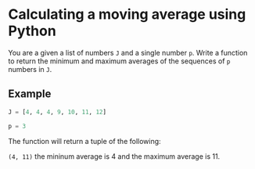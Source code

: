 # Calculating a moving average using Python

You are a given a list of numbers `J` and a single number `p`. Write a function to return the minimum and maximum averages of the sequences of `p` numbers in `J`.

## Example

```python
J = [4, 4, 4, 9, 10, 11, 12]

p = 3
```

The function will return a tuple of the following:

`(4, 11)` the mininum average is 4 and the maximum average is 11. 
